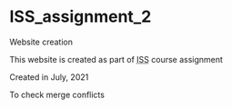 # ISS_assignment_2
Website creation

This website is created as part of <abbr title = "Introduction to Software Systems">ISS</abbr> course assignment

Created in July, 2021

To check merge conflicts
